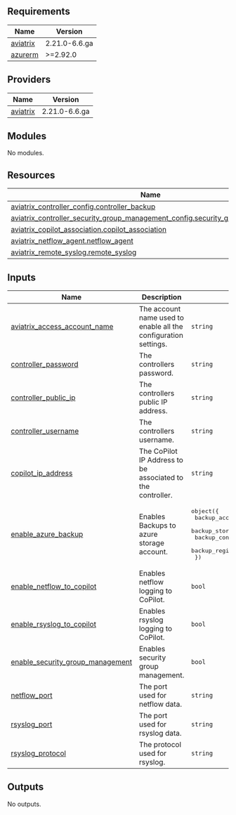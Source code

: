 <!-- BEGIN_TF_DOCS -->
## Requirements

| Name | Version |
|------|---------|
| <a name="requirement_aviatrix"></a> [aviatrix](#requirement\_aviatrix) | 2.21.0-6.6.ga |
| <a name="requirement_azurerm"></a> [azurerm](#requirement\_azurerm) | >=2.92.0 |

## Providers

| Name | Version |
|------|---------|
| <a name="provider_aviatrix"></a> [aviatrix](#provider\_aviatrix) | 2.21.0-6.6.ga |

## Modules

No modules.

## Resources

| Name | Type |
|------|------|
| [aviatrix_controller_config.controller_backup](https://registry.terraform.io/providers/AviatrixSystems/aviatrix/2.21.0-6.6.ga/docs/resources/controller_config) | resource |
| [aviatrix_controller_security_group_management_config.security_group_management](https://registry.terraform.io/providers/AviatrixSystems/aviatrix/2.21.0-6.6.ga/docs/resources/controller_security_group_management_config) | resource |
| [aviatrix_copilot_association.copilot_association](https://registry.terraform.io/providers/AviatrixSystems/aviatrix/2.21.0-6.6.ga/docs/resources/copilot_association) | resource |
| [aviatrix_netflow_agent.netflow_agent](https://registry.terraform.io/providers/AviatrixSystems/aviatrix/2.21.0-6.6.ga/docs/resources/netflow_agent) | resource |
| [aviatrix_remote_syslog.remote_syslog](https://registry.terraform.io/providers/AviatrixSystems/aviatrix/2.21.0-6.6.ga/docs/resources/remote_syslog) | resource |

## Inputs

| Name | Description | Type | Default | Required |
|------|-------------|------|---------|:--------:|
| <a name="input_aviatrix_access_account_name"></a> [aviatrix\_access\_account\_name](#input\_aviatrix\_access\_account\_name) | The account name used to enable all the configuration settings. | `string` | n/a | yes |
| <a name="input_controller_password"></a> [controller\_password](#input\_controller\_password) | The controllers password. | `string` | n/a | yes |
| <a name="input_controller_public_ip"></a> [controller\_public\_ip](#input\_controller\_public\_ip) | The controllers public IP address. | `string` | `"1.2.3.4"` | no |
| <a name="input_controller_username"></a> [controller\_username](#input\_controller\_username) | The controllers username. | `string` | `"admin"` | no |
| <a name="input_copilot_ip_address"></a> [copilot\_ip\_address](#input\_copilot\_ip\_address) | The CoPilot IP Address to be associated to the controller. | `string` | `""` | no |
| <a name="input_enable_azure_backup"></a> [enable\_azure\_backup](#input\_enable\_azure\_backup) | Enables Backups to azure storage account. | <pre>object({<br>    backup_account_name   = string,<br>    backup_storage_name   = string,<br>    backup_container_name = string,<br>    backup_region         = string<br>  })</pre> | `{}` | no |
| <a name="input_enable_netflow_to_copilot"></a> [enable\_netflow\_to\_copilot](#input\_enable\_netflow\_to\_copilot) | Enables netflow logging to CoPilot. | `bool` | `false` | no |
| <a name="input_enable_rsyslog_to_copilot"></a> [enable\_rsyslog\_to\_copilot](#input\_enable\_rsyslog\_to\_copilot) | Enables rsyslog logging to CoPilot. | `bool` | `false` | no |
| <a name="input_enable_security_group_management"></a> [enable\_security\_group\_management](#input\_enable\_security\_group\_management) | Enables security group management. | `bool` | `true` | no |
| <a name="input_netflow_port"></a> [netflow\_port](#input\_netflow\_port) | The port used for netflow data. | `string` | `"31283"` | no |
| <a name="input_rsyslog_port"></a> [rsyslog\_port](#input\_rsyslog\_port) | The port used for rsyslog data. | `string` | `"5000"` | no |
| <a name="input_rsyslog_protocol"></a> [rsyslog\_protocol](#input\_rsyslog\_protocol) | The protocol used for rsyslog. | `string` | `"UDP"` | no |

## Outputs

No outputs.
<!-- END_TF_DOCS -->